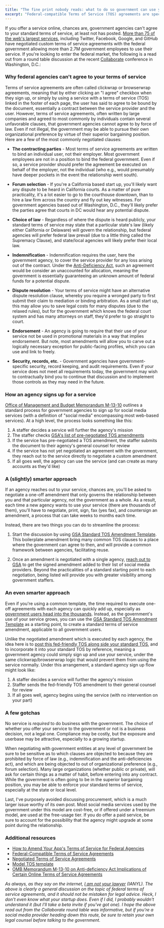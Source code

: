 ```yaml
---
title: "The fine print nobody reads: what to do so government can use your service"
excerpt: "Federal-compatible Terms of Service (TOS) agreements are special agreements negotiated between the federal government and vendors who offer free social media, mobile, business and other digital tools. These federal-compatible TOS agreements modify or remove problematic clauses in standard TOS agreements, and allow federal employees to legally use these tools. With nearly 2.75mm federal government employees, learn how to get your foot in the door to an increasingly interested market segment."
---
```


If you offer a service online, chances are, government agencies can't agree to your standard terms of service, at least not has posted. [More than 75 of the web's largest services](http://www.digitalgov.gov/resources/negotiated-terms-of-service-agreements/), including Twitter, Facebook, Google, and GitHub have negotiated custom terms of service agreements with the federal government allowing more than 2.7M government employees to use their service. If you're looking to enter the federal market, the following is a read out from a round table discussion at the recent [Collaborate](http://collaborate.fosterly.com/) conference in Washington, D.C.:

### Why federal agencies can't agree to your terms of service

Terms of service agreements are often called clickwrap or browserwrap agreements, meaning that by either clicking an "I agree" checkbox when they sign up, or simply by using a service with a terms of service (TOS) linked in the footer of each page, the user has said to agree to be bound by the document, essentially a contract between the service provider and the user. However, terms of service agreements, often written by large companies and agreed to most commonly by individuals contain several unfavorable clauses, that government agencies cannot agree to by force of law. Even if not illegal, the government may be able to pursue their own organizational preference by virtue of their superior bargaining position. Here are a few of the most commonly negotiated clauses:

* **The contracting parties** - Most terms of service agreements are written to bind an individual user, not their employer. Most government employees are not in a position to bind the federal government. Even if so, a service provider should prefer the agreement be executed on behalf of the employer, not the individual (who e.g., would presumably have deeper pockets in the event the relationship went south).

* **Forum selection** - If you're a California based start up, you'll likely want any dispute to be heard in California courts. As a matter of pure practicality, it's a lot easier to go to the courthouse downtown, than to hire a law firm across the country and fly out key witnesses. For government agencies based out of Washington, D.C., they'll likely prefer the parties agree that courts in DC would hear any potential dispute.

* **Choice of law** - Regardless of where the dispute is heard publicly, your standard terms of service may state that a particular state's law (likely either California or Delaware) will govern the relationship, but federal agencies will prefer federal law prevail (due to a little thing called the Supremacy Clause), and state/local agencies will likely prefer their local law.

* **Indemnification** - Indemnification requires the user, here the government agency, to cover the service provider for any loss arising out of the contract. Under the [Anti-Deficiency Act](https://en.wikipedia.org/wiki/Antideficiency_Act), such an agreement would be consider an unaccounted for allocation, meaning the government is essentially guaranteeing an unknown amount of federal funds for a potential dispute.

* **Dispute resolution** - Your terms of service might have an alternative dispute resolution clause, whereby you require a wronged party to first submit their claim to mediation or binding arbitration. As a small start up, this may allow you to save legal costs for many disputes (due to the relaxed rules), but for the government which knows the federal court system and has many attorneys on staff, they'd prefer to go straight to court.

* **Endorsement** - An agency is going to require that their use of your service not be used in promotional materials in a way that implies endorsement. But note, most amendments will allow you to carve out a logically necessary exception for public-facing profiles, which you can use and link to freely.

* **Security, records, etc.** - Government agencies have government-specific security, record keeping, and audit requirements. Even if your service does not meet all requirements today, the government may wish to contractually bind you to continue that discussion and to implement those controls as they may need in the future.

### How an agency signs up for a service

[Office of Management and Budget Memorandum M-13-10](http://www.whitehouse.gov/sites/default/files/omb/memoranda/2013/m-13-10.pdf) outlines a standard process for government agencies to sign up for social media services (with a definition of "social media" encompassing most web-based services). At a high level, the process looks something like this:

1. A staffer decides a service will further the agency's mission
2. The staffer checks [GSA's list of pre-negotiated TOS amendments](http://www.digitalgov.gov/resources/negotiated-terms-of-service-agreements/)
3. If the service has pre-negotiated a TOS amendment, the staffer submits the document to their agency's general counsel for review
4. If the service has not yet negotiated an agreement with the government, they reach out to the service directly to negotiate a custom amendment
5. If all goes well, the agency can use the service (and can create as many accounts as they'd like)

### A (slightly) smarter approach

If an agency reaches out to your service, chances are, you'll be asked to negotiate a one-off amendment that only governs the relationship between you and that particular agency, not the government as a whole. As a result, each time a new agency wants to use your service (there are thousands of them), you'll have to negotiate, print, sign, fax (yes fax), and countersign an amendment, a process that can take weeks to months each time.

Instead, there are two things you can do to streamline the process:

1. Start the discussion by using [GSA Standard TOS Amendment Template](http://www.digitalgov.gov/files/2014/01/model-amendment-to-tos-for-g.doc). This boilerplate amendment bring many common TOS clauses to a place where the government can agree to then, and will provide a common framework between agencies, facilitating reuse.

2. Once an amendment is negotiated with a single agency, [reach out to GSA](http://www.digitalgov.gov/resources/federal-compatible-terms-of-service-agreements/) to get the signed amendment added to their list of social media providers. Beyond the practicalities of a standard starting point to each negotiation, being listed will provide you with greater visibility among government staffers.

### An even smarter approach

Even if you're using a common template, the time required to execute one-off agreements with each agency can quickly add up, especially as [government users head into the thousands](https://government.github.com/community/#u.s._federal). Instead, as the government's use of your service grows, you can use the [GSA Standard TOS Amendment Template](http://www.digitalgov.gov/files/2014/01/model-amendment-to-tos-for-g.doc) as a starting point, to create a standard terms of service amendment, applicable to all government users.

Unlike the negotiated amendment which is executed by each agency, the idea here is to [post this fed-friendly TOS along side your standard TOS](https://help.github.com/articles/amendment-to-github-terms-of-service-applicable-to-government-users/), and to incorporate it into your standard TOS by reference, meaning a government agency could simply sign up and use your service, under the same clickwrap/browserwrap logic that would prevent them from using the service normally. Under this arrangement, a standard agency sign up flow might look like:

1. A staffer decides a service will further the agency's mission
2. Staffer sends the fed-friendly TOS amendment to their general counsel for review
3. If all goes well, agency begins using the service (with no intervention on your part)

### A few gotchas

No service is *required* to do business with the government. The choice of whether you offer your service to the government or not is a business decision, not a legal one. Compliance may be costly, but the exposure and userbase may be attractive, especially to a growing startup.

When negotiating with government entities at any level of government be sure to be sensitive as to which clauses are objected to because they are prohibited by force of law (e.g., indemnification and the anti-deficiencies act), and which are being objected to out of organizational preference (e.g., forum selection). Many large organizations (whether public or private), will ask for certain things as a matter of habit, before entering into any contract. While the government is often going to be in the superior bargaining position, you may be able to enforce your standard terms of service, especially at the state or local level.

Last, I've purposely avoided discussing procurement, which is a much larger issue worthy of its own post. Most social media services used by the government under this model are cost-free, or if offered under a freemium model, are used at the free-usage tier. If you do offer a paid service, be sure to account for the possibility that the agency might upgrade at some point during the relationship.

### Additional resources

* [How to Amend Your App's Terms of Service for Federal Agencies](https://zapier.com/blog/federal-government-terms-of-service-amendment/)
* [Federal-Compatible Terms of Service Agreements](http://www.digitalgov.gov/resources/federal-compatible-terms-of-service-agreements/)
* [Negotiated Terms of Service Agreements](http://www.digitalgov.gov/resources/negotiated-terms-of-service-agreements/)
* [Model TOS template](http://www.digitalgov.gov/files/2014/01/model-amendment-to-tos-for-g.doc)
* [OMB Memorandum M-13-10 on Anti-deficiency Act Implications of Certain Online Terms of Service Agreements](http://www.whitehouse.gov/sites/default/files/omb/memoranda/2013/m-13-10.pdf)

*As always, as they say on the internet, [I am not your lawyer](https://blog.arcestia.my.id/fine-print/) (IANYL). The above is clearly a general discussion on the topic of federal terms of service agreements, and it should not be mistaken for legal advice. Heck, I don't even know what your startup does. Even if I did, I probably wouldn't understand it (but I'll take a  beta invite if you've got one). I hope the above read out from the Collaborate round table was informative, but if you're a social media provider heading down this route, be sure to retain your own legal counsel before talking to the government.*
